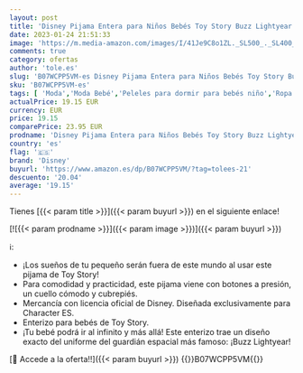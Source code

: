 ```yaml
---
layout: post
title: 'Disney Pijama Entera para Niños Bebés Toy Story Buzz Lightyear Multicolor 3-6 Meses'
date: 2023-01-24 21:51:33
image: 'https://m.media-amazon.com/images/I/41Je9C8o1ZL._SL500_._SL400_.jpg'
comments: true
category: ofertas
author: 'tole.es'
slug: 'B07WCPP5VM-es Disney Pijama Entera para Niños Bebés Toy Story Buzz...'
sku: 'B07WCPP5VM-es'
tags: [ 'Moda','Moda Bebé','Peleles para dormir para bebés niño','Ropa para bebés niño','Ropa para dormir y batas para bebés niño','Ropa y zapatos para bebés niño','bebés','disney','🇪🇸', ]
actualPrice: 19.15 EUR
currency: EUR
price: 19.15
comparePrice: 23.95 EUR
prodname: 'Disney Pijama Entera para Niños Bebés Toy Story Buzz Lightyear Multicolor 3-6 Meses'
country: 'es'
flag: '🇪🇸'
brand: 'Disney'
buyurl: 'https://www.amazon.es/dp/B07WCPP5VM/?tag=tolees-21'
descuento: '20.04'
average: '19.15'
---
```


Tienes [{{< param title >}}]({{< param buyurl >}}) en el siguiente enlace!

[![{{< param prodname >}}]({{< param image >}})]({{< param buyurl >}})

ℹ️:

- ¡Los sueños de tu pequeño serán fuera de este mundo al usar este pijama de Toy Story!
- Para comodidad y practicidad, este pijama viene con botones a presión, un cuello cómodo y cubrepiés.
- Mercancía con licencia oficial de Disney. Diseñada exclusivamente para Character ES.
- Enterizo para bebés de Toy Story.
- ¡Tu bebé podrá ir al infinito y más allá! Este enterizo trae un diseño exacto del uniforme del guardián espacial más famoso: ¡Buzz Lightyear!

[🛒 Accede a la oferta!!]({{< param buyurl >}})
{{<world>}}B07WCPP5VM{{</world>}}
